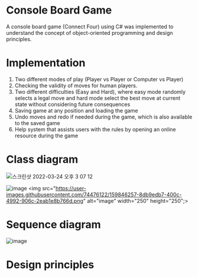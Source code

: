 # Console Board Game

A console board game (Connect Four) using C# was implemented to understand the concept of object-oriented programming and design principles.

# Implementation

  1. Two different modes of play (Player vs Player or Computer vs Player)
  2. Checking the validity of moves for human players.
  3. Two different difficulties (Easy and Hard), where easy mode randomly selects a legal move and hard mode select the best move at current state without       considering future consequences
  4. Saving game at any position and loading the game
  5. Undo moves and redo if needed during the game, which is also available to the saved game
  6. Help system that assists users with the rules by opening an online resource during the game

# Class diagram

![스크린샷 2022-03-24 오후 3 07 12](https://user-images.githubusercontent.com/74476122/159846224-94eb3cbd-fc64-4d50-8bf1-453f3979f856.png)

![image](https://user-images.githubusercontent.com/74476122/159846257-8db9edb7-400c-4992-906c-2eab1e8b766d.png)
<img src="https://user-images.githubusercontent.com/74476122/159846257-8db9edb7-400c-4992-906c-2eab1e8b766d.png" alt="image" width="250" height="250";>

# Sequence diagram

![image](https://user-images.githubusercontent.com/74476122/159846393-8795b7e2-c6ce-47a1-9887-4a3faef75893.png)

# Design principles
